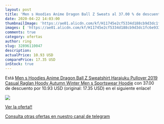 ```yaml
---
layout: post
title: 'Men s Hoodies Anime Dragon Ball Z Sweats al 37.00 % de descuento'
date: 2020-04-22 14:03:00
thumbnailImage: 'https://ae01.alicdn.com/kf/H11745e2cf5334d188cb9d3dc1fc6e933H/Men-s-Hoodies-Anime-Dragon-Ball-Z-Sweatshirt-Harajuku-Pullover-2019-Casual-Raglan-Hoody-Autumn-Winter.jpg_350x350._SL200_.jpg'
images: [ 'https://ae01.alicdn.com/kf/H11745e2cf5334d188cb9d3dc1fc6e933H/Men-s-Hoodies-Anime-Dragon-Ball-Z-Sweatshirt-Harajuku-Pullover-2019-Casual-Raglan-Hoody-Autumn-Winter.jpg_350x350._SL200_.jpg' ]
comments: true
category: ofertas
author: ring
slug: 32896110047
description:
actualPrice: 10.93 USD
comparePrice: 17.35 USD
inStock: true
---
```


Está [Men s Hoodies Anime Dragon Ball Z Sweatshirt Harajuku Pullover 2019 Casual Raglan Hoody Autumn Winter Men s Sportswear Hoodie](https://www.amazon.com/dp/32896110047/?tag=redken08-20) con 37.00 de descuento por 10.93 USD (original: 17.35 USD) en el siguiente enlace!

[![](https://ae01.alicdn.com/kf/H11745e2cf5334d188cb9d3dc1fc6e933H/Men-s-Hoodies-Anime-Dragon-Ball-Z-Sweatshirt-Harajuku-Pullover-2019-Casual-Raglan-Hoody-Autumn-Winter.jpg_350x350._SL200_.jpg)](https://www.amazon.com/dp/32896110047/?tag=redken08-20)

[Ver la oferta!!](https://www.amazon.com/dp/32896110047/?tag=redken08-20)

[Consulta otras ofertas en nuestro canal de telegram](https://t.me/s/ofertas25)

